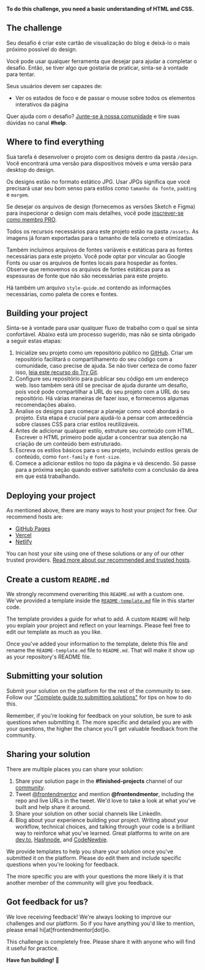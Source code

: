 **To do this challenge, you need a basic understanding of HTML and CSS.**

## The challenge

Seu desafio é criar este cartão de visualização do blog e deixá-lo o mais próximo possível do design.

Você pode usar qualquer ferramenta que desejar para ajudar a completar o desafio. Então, se tiver algo que gostaria de praticar, sinta-se à vontade para tentar.

Seus usuários devem ser capazes de:

- Ver os estados de foco e de passar o mouse sobre todos os elementos interativos da página

Quer ajuda com o desafio? [Junte-se à nossa comunidade](https://www.frontendmentor.io/community) e tire suas dúvidas no canal **#help**.

## Where to find everything

Sua tarefa é desenvolver o projeto com os designs dentro da pasta `/design`. Você encontrará uma versão para dispositivos móveis e uma versão para desktop do design.

Os designs estão no formato estático JPG. Usar JPGs significa que você precisará usar seu bom senso para estilos como `tamanho da fonte`, `padding` e `margem`.

Se desejar os arquivos de design (fornecemos as versões Sketch e Figma) para inspecionar o design com mais detalhes, você pode [inscrever-se como membro PRO](https://www.frontendmentor.io/pro).

Todos os recursos necessários para este projeto estão na pasta `/assets`. As imagens já foram exportadas para o tamanho de tela correto e otimizadas.

Também incluímos arquivos de fontes variáveis ​​e estáticas para as fontes necessárias para este projeto. Você pode optar por vincular ao Google Fonts ou usar os arquivos de fontes locais para hospedar as fontes. Observe que removemos os arquivos de fontes estáticas para as espessuras de fonte que não são necessárias para este projeto.

Há também um arquivo `style-guide.md` contendo as informações necessárias, como paleta de cores e fontes.

## Building your project

Sinta-se à vontade para usar qualquer fluxo de trabalho com o qual se sinta confortável. Abaixo está um processo sugerido, mas não se sinta obrigado a seguir estas etapas:

1. Inicialize seu projeto como um repositório público no [GitHub](https://github.com/). Criar um repositório facilitará o compartilhamento do seu código com a comunidade, caso precise de ajuda. Se não tiver certeza de como fazer isso, [leia este recurso do Try Git](https://try.github.io/).
2. Configure seu repositório para publicar seu código em um endereço web. Isso também será útil se precisar de ajuda durante um desafio, pois você pode compartilhar a URL do seu projeto com a URL do seu repositório. Há várias maneiras de fazer isso, e fornecemos algumas recomendações abaixo.
3. Analise os designs para começar a planejar como você abordará o projeto. Esta etapa é crucial para ajudá-lo a pensar com antecedência sobre classes CSS para criar estilos reutilizáveis.
4. Antes de adicionar qualquer estilo, estruture seu conteúdo com HTML. Escrever o HTML primeiro pode ajudar a concentrar sua atenção na criação de um conteúdo bem estruturado.
5. Escreva os estilos básicos para o seu projeto, incluindo estilos gerais de conteúdo, como `font-family` e `font-size`.
6. Comece a adicionar estilos no topo da página e vá descendo. Só passe para a próxima seção quando estiver satisfeito com a conclusão da área em que está trabalhando.

## Deploying your project

As mentioned above, there are many ways to host your project for free. Our recommend hosts are:

- [GitHub Pages](https://pages.github.com/)
- [Vercel](https://vercel.com/)
- [Netlify](https://www.netlify.com/)

You can host your site using one of these solutions or any of our other trusted providers. [Read more about our recommended and trusted hosts](https://medium.com/frontend-mentor/frontend-mentor-trusted-hosting-providers-bf000dfebe).

## Create a custom `README.md`

We strongly recommend overwriting this `README.md` with a custom one. We've provided a template inside the [`README-template.md`](./README-template.md) file in this starter code.

The template provides a guide for what to add. A custom `README` will help you explain your project and reflect on your learnings. Please feel free to edit our template as much as you like.

Once you've added your information to the template, delete this file and rename the `README-template.md` file to `README.md`. That will make it show up as your repository's README file.

## Submitting your solution

Submit your solution on the platform for the rest of the community to see. Follow our ["Complete guide to submitting solutions"](https://medium.com/frontend-mentor/a-complete-guide-to-submitting-solutions-on-frontend-mentor-ac6384162248) for tips on how to do this.

Remember, if you're looking for feedback on your solution, be sure to ask questions when submitting it. The more specific and detailed you are with your questions, the higher the chance you'll get valuable feedback from the community.

## Sharing your solution

There are multiple places you can share your solution:

1. Share your solution page in the **#finished-projects** channel of our [community](https://www.frontendmentor.io/community).
2. Tweet [@frontendmentor](https://twitter.com/frontendmentor) and mention **@frontendmentor**, including the repo and live URLs in the tweet. We'd love to take a look at what you've built and help share it around.
3. Share your solution on other social channels like LinkedIn.
4. Blog about your experience building your project. Writing about your workflow, technical choices, and talking through your code is a brilliant way to reinforce what you've learned. Great platforms to write on are [dev.to](https://dev.to/), [Hashnode](https://hashnode.com/), and [CodeNewbie](https://community.codenewbie.org/).

We provide templates to help you share your solution once you've submitted it on the platform. Please do edit them and include specific questions when you're looking for feedback.

The more specific you are with your questions the more likely it is that another member of the community will give you feedback.

## Got feedback for us?

We love receiving feedback! We're always looking to improve our challenges and our platform. So if you have anything you'd like to mention, please email hi[at]frontendmentor[dot]io.

This challenge is completely free. Please share it with anyone who will find it useful for practice.

**Have fun building!** 🚀

